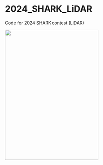 # 2024_SHARK_LiDAR
Code for 2024 SHARK contest (LiDAR)

<img src="https://github.com/user-attachments/assets/11b4eeb6-a9a3-4553-976a-b201eeed22be" width="300" height="421">
